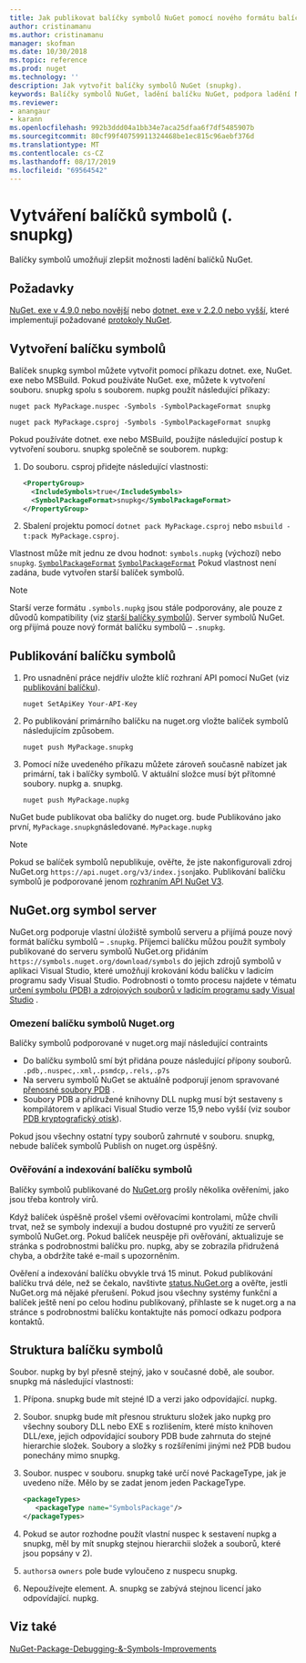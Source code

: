 ```yaml
---
title: Jak publikovat balíčky symbolů NuGet pomocí nového formátu balíčku symbolů '. snupkg ' | Microsoft Docs
author: cristinamanu
ms.author: cristinamanu
manager: skofman
ms.date: 10/30/2018
ms.topic: reference
ms.prod: nuget
ms.technology: ''
description: Jak vytvořit balíčky symbolů NuGet (snupkg).
keywords: Balíčky symbolů NuGet, ladění balíčku NuGet, podpora ladění NuGet, symboly balíčků, konvence balíčků symbolů
ms.reviewer:
- anangaur
- karann
ms.openlocfilehash: 992b3ddd04a1bb34e7aca25dfaa6f7df5485907b
ms.sourcegitcommit: 80cf99f40759911324468be1ec815c96aebf376d
ms.translationtype: MT
ms.contentlocale: cs-CZ
ms.lasthandoff: 08/17/2019
ms.locfileid: "69564542"
---
```

# <a name="creating-symbol-packages-snupkg"></a>Vytváření balíčků symbolů (. snupkg)

Balíčky symbolů umožňují zlepšit možnosti ladění balíčků NuGet.

## <a name="prerequisites"></a>Požadavky

[NuGet. exe v 4.9.0 nebo novější](https://www.nuget.org/downloads) nebo [dotnet. exe v 2.2.0 nebo vyšší](https://www.microsoft.com/net/download/dotnet-core/2.2), které implementují požadované [protokoly NuGet](../api/nuget-protocols.md).

## <a name="creating-a-symbol-package"></a>Vytvoření balíčku symbolů

Balíček snupkg symbol můžete vytvořit pomocí příkazu dotnet. exe, NuGet. exe nebo MSBuild. Pokud používáte NuGet. exe, můžete k vytvoření souboru. snupkg spolu s souborem. nupkg použít následující příkazy:

```
nuget pack MyPackage.nuspec -Symbols -SymbolPackageFormat snupkg

nuget pack MyPackage.csproj -Symbols -SymbolPackageFormat snupkg
```

Pokud používáte dotnet. exe nebo MSBuild, použijte následující postup k vytvoření souboru. snupkg společně se souborem. nupkg:

1. Do souboru. csproj přidejte následující vlastnosti:

    ```xml
    <PropertyGroup>
      <IncludeSymbols>true</IncludeSymbols>
      <SymbolPackageFormat>snupkg</SymbolPackageFormat>
    </PropertyGroup>
    ```

1. Sbalení projektu pomocí `dotnet pack MyPackage.csproj` nebo `msbuild -t:pack MyPackage.csproj`.

Vlastnost může mít jednu ze dvou hodnot: `symbols.nupkg` (výchozí) nebo `snupkg`. [`SymbolPackageFormat`](/dotnet/core/tools/csproj#symbolpackageformat) [`SymbolPackageFormat`](/dotnet/core/tools/csproj#symbolpackageformat) Pokud vlastnost není zadána, bude vytvořen starší balíček symbolů.

> [!Note]
> Starší verze formátu `.symbols.nupkg` jsou stále podporovány, ale pouze z důvodů kompatibility (viz [starší balíčky symbolů](Symbol-Packages.md)). Server symbolů NuGet. org přijímá pouze nový formát balíčku symbolů – `.snupkg`.

## <a name="publishing-a-symbol-package"></a>Publikování balíčku symbolů

1. Pro usnadnění práce nejdřív uložte klíč rozhraní API pomocí NuGet (viz [publikování balíčku](../nuget-org/publish-a-package.md)).

    ```cli
    nuget SetApiKey Your-API-Key
    ```

1. Po publikování primárního balíčku na nuget.org vložte balíček symbolů následujícím způsobem.

    ```cli
    nuget push MyPackage.snupkg
    ```

1. Pomocí níže uvedeného příkazu můžete zároveň současně nabízet jak primární, tak i balíčky symbolů. V aktuální složce musí být přítomné soubory. nupkg a. snupkg.

    ```cli
    nuget push MyPackage.nupkg
    ```

NuGet bude publikovat oba balíčky do nuget.org. bude Publikováno jako první, `MyPackage.snupkg`následované. `MyPackage.nupkg`

> [!Note]
> Pokud se balíček symbolů nepublikuje, ověřte, že jste nakonfigurovali zdroj NuGet.org `https://api.nuget.org/v3/index.json`jako. Publikování balíčku symbolů je podporované jenom [rozhraním API NuGet V3](../api/overview.md#versioning).

## <a name="nugetorg-symbol-server"></a>NuGet.org symbol server

NuGet.org podporuje vlastní úložiště symbolů serveru a přijímá pouze nový formát balíčku symbolů – `.snupkg`. Příjemci balíčku můžou použít symboly publikované do serveru symbolů NuGet.org přidáním `https://symbols.nuget.org/download/symbols` do jejich zdrojů symbolů v aplikaci Visual Studio, které umožňují krokování kódu balíčku v ladicím programu sady Visual Studio. Podrobnosti o tomto procesu najdete v tématu [určení symbolu (PDB) a zdrojových souborů v ladicím programu sady Visual Studio](https://docs.microsoft.com/en-us/visualstudio/debugger/specify-symbol-dot-pdb-and-source-files-in-the-visual-studio-debugger?view=vs-2017) .

### <a name="nugetorg-symbol-package-constraints"></a>Omezení balíčku symbolů Nuget.org

Balíčky symbolů podporované v nuget.org mají následující contraints

- Do balíčku symbolů smí být přidána pouze následující přípony souborů. ```.pdb,.nuspec,.xml,.psmdcp,.rels,.p7s```
- Na serveru symbolů NuGet se aktuálně podporují jenom spravované [přenosné soubory PDB](https://github.com/dotnet/corefx/blob/master/src/System.Reflection.Metadata/specs/PortablePdb-Metadata.md) .
- Soubory PDB a přidružené knihovny DLL nupkg musí být sestaveny s kompilátorem v aplikaci Visual Studio verze 15,9 nebo vyšší (viz soubor [PDB kryptografický otisk](https://github.com/dotnet/roslyn/issues/24429)).

Pokud jsou všechny ostatní typy souborů zahrnuté v souboru. snupkg, nebude balíček symbolů Publish on nuget.org úspěšný.

### <a name="symbol-package-validation-and-indexing"></a>Ověřování a indexování balíčku symbolů

Balíčky symbolů publikované do [NuGet.org](https://www.nuget.org/) prošly několika ověřeními, jako jsou třeba kontroly virů.

Když balíček úspěšně prošel všemi ověřovacími kontrolami, může chvíli trvat, než se symboly indexují a budou dostupné pro využití ze serverů symbolů NuGet.org. Pokud balíček neuspěje při ověřování, aktualizuje se stránka s podrobnostmi balíčku pro. nupkg, aby se zobrazila přidružená chyba, a obdržíte také e-mail s upozorněním.

Ověření a indexování balíčku obvykle trvá 15 minut. Pokud publikování balíčku trvá déle, než se čekalo, navštivte [status.NuGet.org](https://status.nuget.org/) a ověřte, jestli NuGet.org má nějaké přerušení. Pokud jsou všechny systémy funkční a balíček ještě není po celou hodinu publikovaný, přihlaste se k nuget.org a na stránce s podrobnostmi balíčku kontaktujte nás pomocí odkazu podpora kontaktů.

## <a name="symbol-package-structure"></a>Struktura balíčku symbolů

Soubor. nupkg by byl přesně stejný, jako v současné době, ale soubor. snupkg má následující vlastnosti:

1) Přípona. snupkg bude mít stejné ID a verzi jako odpovídající. nupkg.
2) Soubor. snupkg bude mít přesnou strukturu složek jako nupkg pro všechny soubory DLL nebo EXE s rozlišením, které místo knihoven DLL/exe, jejich odpovídající soubory PDB bude zahrnuta do stejné hierarchie složek. Soubory a složky s rozšířeními jinými než PDB budou ponechány mimo snupkg.
3) Soubor. nuspec v souboru. snupkg také určí nové PackageType, jak je uvedeno níže. Mělo by se zadat jenom jeden PackageType.

   ```xml
   <packageTypes>
      <packageType name="SymbolsPackage"/>
   </packageTypes>
   ```

4) Pokud se autor rozhodne použít vlastní nuspec k sestavení nupkg a snupkg, měl by mít snupkg stejnou hierarchii složek a souborů, které jsou popsány v 2).
5) ```authors```a ```owners``` pole bude vyloučeno z nuspecu snupkg.
6) Nepoužívejte <license> element. A. snupkg se zabývá stejnou licencí jako odpovídající. nupkg.

## <a name="see-also"></a>Viz také

[NuGet-Package-Debugging-&-Symbols-Improvements](https://github.com/NuGet/Home/wiki/NuGet-Package-Debugging-&-Symbols-Improvements)
